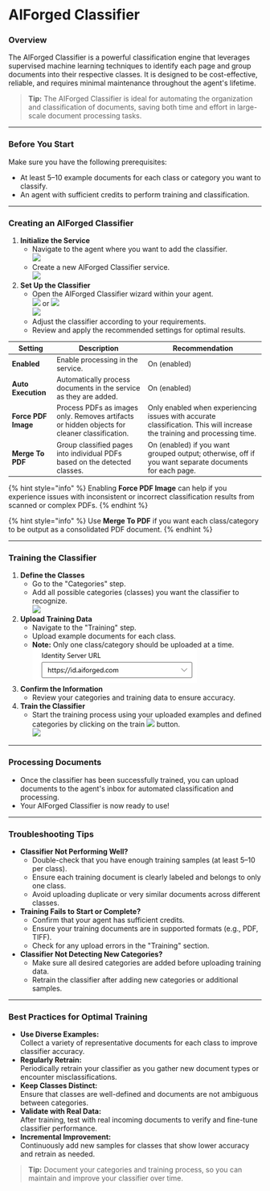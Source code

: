 # AIForged Classifier

### Overview

The AIForged Classifier is a powerful classification engine that leverages supervised machine learning techniques to identify each page and group documents into their respective classes. It is designed to be cost-effective, reliable, and requires minimal maintenance throughout the agent's lifetime.

> **Tip:** The AIForged Classifier is ideal for automating the organization and classification of documents, saving both time and effort in large-scale document processing tasks.

***

### Before You Start

Make sure you have the following prerequisites:

* At least 5–10 example documents for each class or category you want to classify.
* An agent with sufficient credits to perform training and classification.

***

### Creating an AIForged Classifier

1. **Initialize the Service**
   * Navigate to the agent where you want to add the classifier.\
     ![](<(../../assets/image (4) (1) (1) (1).png>)
   * Create a new AIForged Classifier service.\
     ![](<(../../assets/image (5) (1) (1) (1).png>)
2. **Set Up the Classifier**
   * Open the AIForged Classifier wizard within your agent.\
     ![](<(../../assets/image (6) (1) (1) (1).png>) or ![](<(../../assets/image (9) (1) (1) (1).png>)\
     ![](<(../../assets/image (8) (1) (1) (1).png>)
   * Adjust the classifier according to your requirements.
   * Review and apply the recommended settings for optimal results.

| **Setting**         | **Description**                                                                              | **Recommendation**                                                                                                       |
| ------------------- | -------------------------------------------------------------------------------------------- | ------------------------------------------------------------------------------------------------------------------------ |
| **Enabled**         | Enable processing in the service.                                                            | On (enabled)                                                                                                             |
| **Auto Execution**  | Automatically process documents in the service as they are added.                            | On (enabled)                                                                                                             |
| **Force PDF Image** | Process PDFs as images only. Removes artifacts or hidden objects for cleaner classification. | Only enabled when experiencing issues with accurate classification. This will increase the training and processing time. |
| **Merge To PDF**    | Group classified pages into individual PDFs based on the detected classes.                   | On (enabled) if you want grouped output; otherwise, off if you want separate documents for each page.                    |

{% hint style="info" %}
Enabling **Force PDF Image** can help if you experience issues with inconsistent or incorrect classification results from scanned or complex PDFs.
{% endhint %}

{% hint style="info" %}
Use **Merge To PDF** if you want each class/category to be output as a consolidated PDF document.
{% endhint %}

***

### Training the Classifier

1. **Define the Classes**
   * Go to the "Categories" step.
   * Add all possible categories (classes) you want the classifier to recognize.\
     ![](<(../../assets/image (10) (1) (1) (1).png>)
2. **Upload Training Data**
   * Navigate to the "Training" step.
   * Upload example documents for each class.
   * **Note:** Only one class/category should be uploaded at a time.\
     ![](<(../../assets/image (11) (1) (1) (1).png>)
3. **Confirm the Information**
   * Review your categories and training data to ensure accuracy.
4. **Train the Classifier**
   * Start the training process using your uploaded examples and defined categories by clicking on the train ![](<(../../assets/image (13) (1) (1) (1).png>) button.\
     ![](<(../../assets/image (12) (1) (1) (1).png>)

***

### Processing Documents

* Once the classifier has been successfully trained, you can upload documents to the agent's inbox for automated classification and processing.
* Your AIForged Classifier is now ready to use!

***

### Troubleshooting Tips

* **Classifier Not Performing Well?**
  * Double-check that you have enough training samples (at least 5–10 per class).
  * Ensure each training document is clearly labeled and belongs to only one class.
  * Avoid uploading duplicate or very similar documents across different classes.
* **Training Fails to Start or Complete?**
  * Confirm that your agent has sufficient credits.
  * Ensure your training documents are in supported formats (e.g., PDF, TIFF).
  * Check for any upload errors in the "Training" section.
* **Classifier Not Detecting New Categories?**
  * Make sure all desired categories are added before uploading training data.
  * Retrain the classifier after adding new categories or additional samples.

***

### Best Practices for Optimal Training

* **Use Diverse Examples:**\
  Collect a variety of representative documents for each class to improve classifier accuracy.
* **Regularly Retrain:**\
  Periodically retrain your classifier as you gather new document types or encounter misclassifications.
* **Keep Classes Distinct:**\
  Ensure that classes are well-defined and documents are not ambiguous between categories.
* **Validate with Real Data:**\
  After training, test with real incoming documents to verify and fine-tune classifier performance.
* **Incremental Improvement:**\
  Continuously add new samples for classes that show lower accuracy and retrain as needed.

> **Tip:** Document your categories and training process, so you can maintain and improve your classifier over time.

